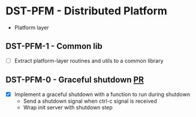 # DST-PFM - Distributed Platform

- Platform layer

## DST-PFM-1 - Common lib

- [ ] Extract platform-layer routines and utils to a common library

## DST-PFM-0 - Graceful shutdown [PR](https://github.com/Dolpheyn/dist-rust-buted/pull/7)

- [x] Implement a graceful shutdown with a function to run during shutdown
  - Send a shutdown signal when ctrl-c signal is received
  - Wrap init server with shutdown step
